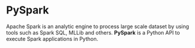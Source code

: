 # PySpark
Apache Spark is an analytic engine to process large scale dataset by using tools such as Spark SQL, MLLib and others.
**PySpark** is a Python API to execute Spark applications in Python.
